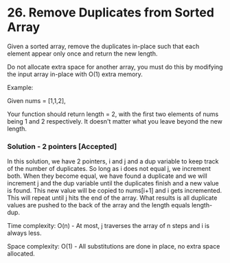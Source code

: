 # 26. Remove Duplicates from Sorted Array

Given a sorted array, remove the duplicates in-place such that each element appear only once and return the new length.

Do not allocate extra space for another array, you must do this by modifying the input array in-place with O(1) extra memory.

Example:

Given nums = [1,1,2],

Your function should return length = 2, with the first two elements of nums being 1 and 2 respectively.
It doesn't matter what you leave beyond the new length.


### Solution - 2 pointers [Accepted]

In this solution, we have 2 pointers, i and j and a dup variable to keep track of the number of duplicates. So long as i does not equal j, we increment both. When they become equal, we have found a duplicate and we will increment j and the dup variable until the duplicates finish and a new value is found. This new value will be copied to nums[i+1] and i gets incremented. This will repeat until j hits the end of the array. What results is all duplicate values are pushed to the back of the array and the length equals length-dup.

Time complexity: O(n) - At most, j traverses the array of n steps and i is always less.

Space complexity: O(1) - All substitutions are done in place, no extra space allocated.
